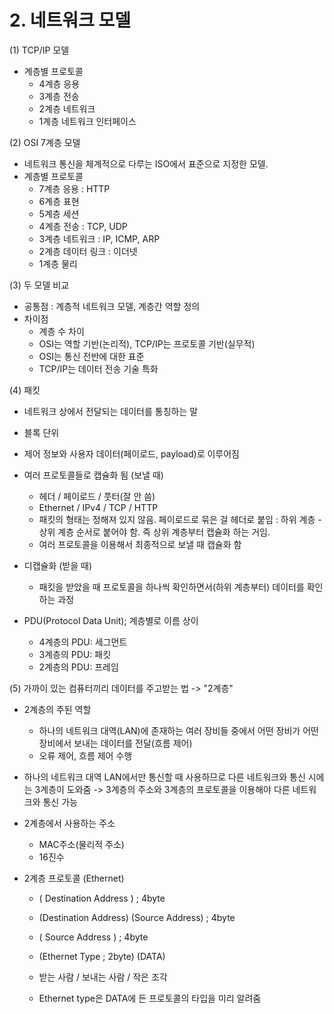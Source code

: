 # 2. 네트워크 모델

(1) TCP/IP 모델
- 계층별 프로토콜
    - 4계층 응용
    - 3계층 전송
    - 2계층 네트워크
    - 1계층 네트워크 인터페이스

(2) OSI 7계층 모델
- 네트워크 통신을 체계적으로 다루는 ISO에서 표준으로 지정한 모델.
- 계층별 프로토콜
    - 7계층 응용 : HTTP
    - 6계층 표현
    - 5계층 세션
    - 4계층 전송 : TCP, UDP
    - 3계층 네트워크 : IP, ICMP, ARP
    - 2계층 데이터 링크 : 이더넷
    - 1계층 물리

(3) 두 모델 비교
- 공통점 : 계층적 네트워크 모델, 계층간 역할 정의
- 차이점
    - 계층 수 차이
    - OSI는 역할 기반(논리적), TCP/IP는 프로토콜 기반(실무적)
    - OSI는 통신 전반에 대한 표준
    - TCP/IP는 데이터 전송 기술 특화

(4) 패킷
- 네트워크 상에서 전달되는 데이터를 통칭하는 말
- 블록 단위
- 제어 정보와 사용자 데이터(페이로드, payload)로 이루어짐
- 여러 프로토콜들로 캡슐화 됨 (보낼 때)
    - 헤더   /   페이로드    /    풋터(잘 안 씀)
    - Ethernet   /   IPv4    /   TCP    /   HTTP
    - 패킷의 형태는 정해져 있지 않음. 페이로드로 묶은 걸 헤더로 붙임 : 하위 계층 - 상위 계층 순서로 붙어야 함. 즉 상위 계층부터 캡슐화 하는 거임.
    - 여러 프로토콜을 이용해서 최종적으로 보낼 때 캡슐화 함

- 디캡슐화 (받을 때)
    - 패킷을 받았을 때 프로토콜을 하나씩 확인하면서(하위 계층부터) 데이터를 확인하는 과정
    
- PDU(Protocol Data Unit); 계층별로 이름 상이
    - 4계층의 PDU: 세그먼트
    - 3계층의 PDU: 패킷
    - 2계층의 PDU: 프레임

(5) 가까이 있는 컴퓨터끼리 데이터를 주고받는 법 -> "2계층"
- 2계층의 주된 역할
    - 하나의 네트워크 대역(LAN)에 존재하는 여러 장비들 중에서 어떤 장비가 어떤 장비에서 보내는 데이터를 전달(흐름 제어)
    - 오류 제어, 흐름 제어 수행
- 하나의 네트워크 대역 LAN에서만 통신할 때 사용하므로 다른 네트워크와 통신 시에는 3계층이 도와줌 -> 3계층의 주소와 3계층의 프로토콜을 이용해야 다른 네트워크와 통신 가능

- 2계층에서 사용하는 주소
    - MAC주소(물리적 주소)
    - 16진수
- 2계층 프로토콜 (Ethernet)
    - (       Destination Address         ) ; 4byte
    - (Destination Address)  (Source Address) ; 4byte
    - (             Source Address          ) ; 4byte
    - (Ethernet Type ; 2byte)          (DATA)     

    - 받는 사람 / 보내는 사람 / 작은 조각
    - Ethernet type은 DATA에 든 프로토콜의 타입을 미리 알려줌



    